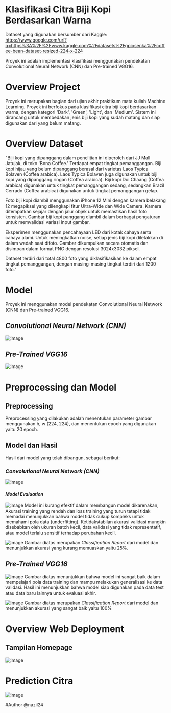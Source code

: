 # Klasifikasi Citra Biji Kopi Berdasarkan Warna
Dataset yang digunakan bersumber dari Kaggle: https://www.google.com/url?q=https%3A%2F%2Fwww.kaggle.com%2Fdatasets%2Fgpiosenka%2Fcoffee-bean-dataset-resized-224-x-224

Proyek ini adalah implementasi klasifikasi menggunakan pendekatan Convolutional Neural Network (CNN) dan Pre-trained VGG16.

# Overview Project
Proyek ini merupakan bagian dari ujian akhir praktikum mata kuliah Machine Learning. Proyek ini berfokus pada klasifikasi citra biji kopi berdasarkan warna, dengan kategori 'Dark', 'Green', 'Light', dan 'Medium'. Sistem ini dirancang untuk membedakan jenis biji kopi yang sudah matang dan siap digunakan dari yang belum matang.

# Overview Dataset
"Biji kopi yang dipanggang dalam penelitian ini diperoleh dari JJ Mall Jatujak, di toko 'Bona Coffee.' Terdapat empat tingkat pemanggangan. Biji kopi hijau yang belum dipanggang berasal dari varietas Laos Typica Bolaven (Coffea arabica). Laos Typica Bolaven juga digunakan untuk biji kopi yang dipanggang ringan (Coffea arabica). Biji kopi Doi Chaang (Coffea arabica) digunakan untuk tingkat pemanggangan sedang, sedangkan Brazil Cerrado (Coffea arabica) digunakan untuk tingkat pemanggangan gelap.

Foto biji kopi diambil menggunakan iPhone 12 Mini dengan kamera belakang 12 megapiksel yang dilengkapi fitur Ultra-Wide dan Wide Camera. Kamera ditempatkan sejajar dengan jalur objek untuk memastikan hasil foto konsisten. Gambar biji kopi panggang diambil dalam berbagai pengaturan untuk memvalidasi variasi input gambar.

Eksperimen menggunakan pencahayaan LED dari kotak cahaya serta cahaya alami. Untuk meningkatkan noise, setiap jenis biji kopi diletakkan di dalam wadah saat difoto. Gambar dikumpulkan secara otomatis dan disimpan dalam format PNG dengan resolusi 3024x3032 piksel.

Dataset terdiri dari total 4800 foto yang diklasifikasikan ke dalam empat tingkat pemanggangan, dengan masing-masing tingkat terdiri dari 1200 foto."

# Model 
Proyek ini menggunakan model pendekatan Convolutional Neural Network (CNN) dan Pre-trained VGG16.
## *Convolutional Neural Network (CNN)*

![image](https://github.com/user-attachments/assets/f5469ea0-c65d-4786-a8a6-4352e8bae62d)

## *Pre-Trained VGG16*
![image](https://github.com/user-attachments/assets/8fe633f1-7efd-4153-bdbb-9a1cf0524b41)


# Preprocessing dan Model
## Preprocessing 
Preprocessing yang dilakukan adalah menentukan parameter gambar menggunakan h, w (224, 224), dan menentukan epoch yang digunakan yaitu 20 epoch. 

## Model dan Hasil 
Hasil dari model yang telah dibangun, sebagai berikut:
### *Convolutional Neural Network (CNN)*
![image](https://github.com/user-attachments/assets/83aa275c-71e4-4ca4-9158-2d6eda31e518)
#### *Model Evaluation*
![image](https://github.com/user-attachments/assets/daec0b40-feab-467e-a540-7dd08da9d683)
Model ini kurang efektif dalam membangun model dikarenakan, Akurasi training yang rendah dan loss training yang turun tetapi tidak memadai menunjukkan bahwa model tidak cukup kompleks untuk memahami pola data (underfitting). Ketidakstabilan akurasi validasi mungkin disebabkan oleh ukuran batch kecil, data validasi yang tidak representatif, atau model terlalu sensitif terhadap perubahan kecil.

![image](https://github.com/user-attachments/assets/f20022eb-ecbc-4d82-90f0-2eeea1ae574c)
Gambar diatas merupakan *Classification Report* dari model dan menunjukkan akurasi yang kurang memuaskan yaitu 25%. 

## *Pre-Trained VGG16*
![image](https://github.com/user-attachments/assets/3f6986c6-4623-4014-8169-a6857fc9fb9c)
Gambar diatas menunjukkan bahwa model ini sangat baik dalam mempelajari pola data training dan mampu melakukan generalisasi ke data validasi. Hasil ini menunjukkan bahwa model siap digunakan pada data test atau data baru lainnya untuk evaluasi akhir.

![image](https://github.com/user-attachments/assets/a5d6c147-e6f2-4394-a914-c9998583c969)
Gambar diatas merupakan *Classification Report* dari model dan menunjukkan akurasi yang sangat baik yaitu 100%

# Overview Web Deployment
## Tampilan Homepage 
![image](https://github.com/user-attachments/assets/ae832827-d3c1-4d39-b0aa-6afb5be56ce6)

# Prediction Citra 
![image](https://github.com/user-attachments/assets/c63aa81a-8a72-4950-9fab-140668871209)

#Author
@nazil24





